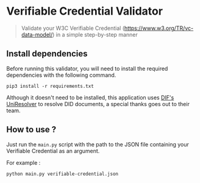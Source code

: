 # Verifiable Credential Validator

> Validate your W3C Verifiable Credential (https://www.w3.org/TR/vc-data-model/) in a simple step-by-step manner

## Install dependencies

Before running this validator, you will need to install the required dependencies with the following command.

```shell
pip3 install -r requirements.txt
```

Although it doesn't need to be installed, this application uses [DIF's UniResolver](https://dev.uniresolver.io/) to 
resolve DID documents, a special thanks goes out to their team.

## How to use ?

Just run the `main.py` script with the path to the JSON file containing your Verifiable Credential as an argument.

For example :

```shell
python main.py verifiable-credential.json
```